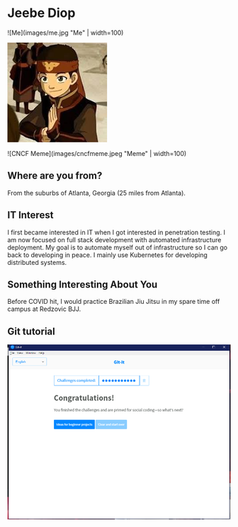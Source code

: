 # Jeebe Diop

![Me](images/me.jpg "Me" | width=100)

![Carefree avatar](images/avatar.jpg "Avatar Aang" )

![CNCF Meme](images/cncfmeme.jpeg "Meme" | width=100)
## Where are you from?

From the suburbs of Atlanta, Georgia (25 miles from Atlanta).

## IT Interest

I first became interested in IT when I got interested in penetration testing. I am now focused on full stack development with automated infrastructure deployment. My goal is to automate myself out of infrastructure so I can go back to developing in peace. I mainly use Kubernetes for developing distributed systems.

## Something Interesting About You

Before COVID hit, I would practice Brazilian Jiu Jitsu in my spare time off campus at Redzovic BJJ.

## Git tutorial

![Git Tutorial](images/git.PNG "Result")
